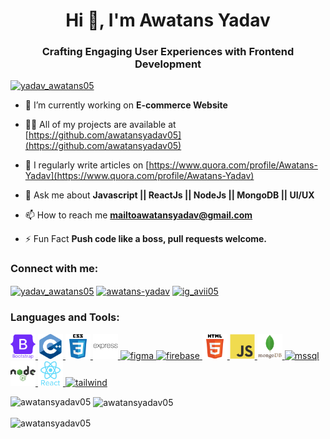
<h1 align="center">Hi 👋, I'm Awatans Yadav</h1>
<h3 align="center">Crafting Engaging User Experiences with Frontend Development</h3>
<img align="right" akt="coding" width="400"> 

<p align="left"> <a href="https://twitter.com/yadav_awatans05" target="self"><img src="https://img.shields.io/twitter/follow/yadav_awatans05?logo=twitter&style=for-the-badge" alt="yadav_awatans05" /></a> </p>

- 🔭 I’m currently working on **E-commerce Website**

- 👨‍💻 All of my projects are available at [https://github.com/awatansyadav05](https://github.com/awatansyadav05)

- 📝 I regularly write articles on [https://www.quora.com/profile/Awatans-Yadav](https://www.quora.com/profile/Awatans-Yadav)

- 💬 Ask me about **Javascript || ReactJs || NodeJs || MongoDB || UI/UX**

- 📫 How to reach me **mailtoawatansyadav@gmail.com**

- ⚡ Fun Fact **Push code like a boss, pull requests welcome.**

<h3 align="left">Connect with me:</h3>
<p align="left">
<a href="https://twitter.com/yadav_awatans05" target="self"><img align="center" src="https://raw.githubusercontent.com/rahuldkjain/github-profile-readme-generator/master/src/images/icons/Social/twitter.svg" alt="yadav_awatans05" height="30" width="40" /></a>
<a href="https://linkedin.com/in/awatans-yadav" target="blank"><img align="center" src="https://raw.githubusercontent.com/rahuldkjain/github-profile-readme-generator/master/src/images/icons/Social/linked-in-alt.svg" alt="awatans-yadav" height="30" width="40" /></a>
<a href="https://instagram.com/ig_avii05" target="blank"><img align="center" src="https://raw.githubusercontent.com/rahuldkjain/github-profile-readme-generator/master/src/images/icons/Social/instagram.svg" alt="ig_avii05" height="30" width="40" /></a>
</p>

<h3 align="left">Languages and Tools:</h3>
<p align="left"> <a href="https://getbootstrap.com" target="_blank" rel="noreferrer"> <img src="https://raw.githubusercontent.com/devicons/devicon/master/icons/bootstrap/bootstrap-plain-wordmark.svg" alt="bootstrap" width="40" height="40"/> </a> <a href="https://www.w3schools.com/cpp/" target="_blank" rel="noreferrer"> <img src="https://raw.githubusercontent.com/devicons/devicon/master/icons/cplusplus/cplusplus-original.svg" alt="cplusplus" width="40" height="40"/> </a> <a href="https://www.w3schools.com/css/" target="_blank" rel="noreferrer"> <img src="https://raw.githubusercontent.com/devicons/devicon/master/icons/css3/css3-original-wordmark.svg" alt="css3" width="40" height="40"/> </a> <a href="https://expressjs.com" target="_blank" rel="noreferrer"> <img src="https://raw.githubusercontent.com/devicons/devicon/master/icons/express/express-original-wordmark.svg" alt="express" width="40" height="40"/> </a> <a href="https://www.figma.com/" target="_blank" rel="noreferrer"> <img src="https://www.vectorlogo.zone/logos/figma/figma-icon.svg" alt="figma" width="40" height="40"/> </a> <a href="https://firebase.google.com/" target="_blank" rel="noreferrer"> <img src="https://www.vectorlogo.zone/logos/firebase/firebase-icon.svg" alt="firebase" width="40" height="40"/> </a> <a href="https://www.w3.org/html/" target="_blank" rel="noreferrer"> <img src="https://raw.githubusercontent.com/devicons/devicon/master/icons/html5/html5-original-wordmark.svg" alt="html5" width="40" height="40"/> </a> <a href="https://developer.mozilla.org/en-US/docs/Web/JavaScript" target="_blank" rel="noreferrer"> <img src="https://raw.githubusercontent.com/devicons/devicon/master/icons/javascript/javascript-original.svg" alt="javascript" width="40" height="40"/> </a> <a href="https://www.mongodb.com/" target="_blank" rel="noreferrer"> <img src="https://raw.githubusercontent.com/devicons/devicon/master/icons/mongodb/mongodb-original-wordmark.svg" alt="mongodb" width="40" height="40"/> </a> <a href="https://www.microsoft.com/en-us/sql-server" target="_blank" rel="noreferrer"> <img src="https://www.svgrepo.com/show/303229/microsoft-sql-server-logo.svg" alt="mssql" width="40" height="40"/> </a> <a href="https://nodejs.org" target="_blank" rel="noreferrer"> <img src="https://raw.githubusercontent.com/devicons/devicon/master/icons/nodejs/nodejs-original-wordmark.svg" alt="nodejs" width="40" height="40"/> </a> <a href="https://reactjs.org/" target="_blank" rel="noreferrer"> <img src="https://raw.githubusercontent.com/devicons/devicon/master/icons/react/react-original-wordmark.svg" alt="react" width="40" height="40"/> </a> <a href="https://tailwindcss.com/" target="_blank" rel="noreferrer"> <img src="https://www.vectorlogo.zone/logos/tailwindcss/tailwindcss-icon.svg" alt="tailwind" width="40" height="40"/> </a> </p>

<p><img align="left" src="https://github-readme-stats.vercel.app/api/top-langs?username=awatansyadav05&show_icons=true&locale=en&layout=compact" alt="awatansyadav05" /></p>

<p>&nbsp;<img align="center" src="https://github-readme-stats.vercel.app/api?username=awatansyadav05&show_icons=true&locale=en" alt="awatansyadav05" /></p>

<p><img align="center" src="https://github-readme-streak-stats.herokuapp.com/?user=awatansyadav05&" alt="awatansyadav05" /></p>


